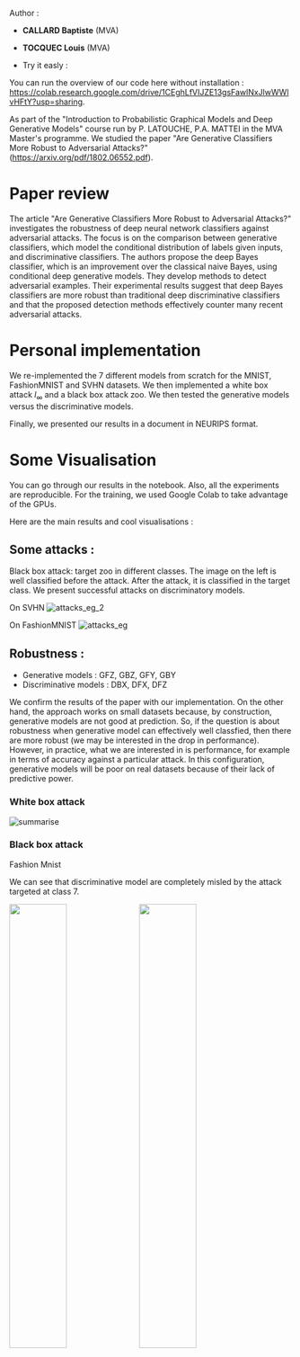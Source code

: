 Author : 
- **CALLARD Baptiste** (MVA)
- **TOCQUEC Louis** (MVA)

- Try it easly :

You can run the overview of our code here without installation : https://colab.research.google.com/drive/1CEghLfVIJZE13gsFawlNxJlwWWlvHFtY?usp=sharing.

As part of the "Introduction to Probabilistic Graphical Models and Deep Generative Models" course run by P. LATOUCHE, P.A. MATTEI in the MVA Master's programme. We studied the paper "Are Generative Classifiers More Robust to Adversarial Attacks?" (https://arxiv.org/pdf/1802.06552.pdf).

# Paper review 
The article "Are Generative Classifiers More Robust to Adversarial Attacks?" investigates the robustness of deep neural network classifiers against adversarial attacks. The focus is on the comparison between generative classifiers, which model the conditional distribution of labels given inputs, and discriminative classifiers. The authors propose the deep Bayes classifier, which is an improvement over the classical naive Bayes, using conditional deep generative models. They develop methods to detect adversarial examples. Their experimental results suggest that deep Bayes classifiers are more robust than traditional deep discriminative classifiers and that the proposed detection methods effectively counter many recent adversarial attacks.

# Personal implementation
We re-implemented the 7 different models from scratch for the MNIST, FashionMNIST and SVHN datasets. We then implemented a white box attack $l_{\infty}$ and a black box attack zoo. We then tested the generative models versus the discriminative models.

Finally, we presented our results in a document in NEURIPS format.

# Some Visualisation

You can go through our results in the notebook. Also, all the experiments are reproducible. For the training, we used Google Colab to take advantage of the GPUs.

Here are the main results and cool visualisations : 

## Some attacks : 
Black box attack: target zoo in different classes. The image on the left is well classified before the attack. After the attack, it is classified in the target class. We present successful attacks on discriminatory models.

On SVHN
![attacks_eg_2](https://github.com/b-ptiste/generative-model-adv-attack/assets/75781257/abdfeffb-3777-4791-ad33-9e3d04ab6ec5)

On FashionMNIST
![attacks_eg](https://github.com/b-ptiste/generative-model-adv-attack/assets/75781257/38c466b3-ff18-4ac4-9ccb-0fda21df054b)

## Robustness :

- Generative models : GFZ, GBZ, GFY, GBY
- Discriminative models : DBX, DFX, DFZ

We confirm the results of the paper with our implementation. On the other hand, the approach works on small datasets because, by construction, generative models are not good at prediction. So, if the question is about robustness when generative model can effectively well classfied, then there are more robust (we may be interested in the drop in performance). However, in practice, what we are interested in is performance, for example in terms of accuracy against a particular attack. In this configuration, generative models will be poor on real datasets because of their lack of predictive power.

### White box attack

![summarise](https://github.com/b-ptiste/generative-model-adv-attack/assets/75781257/8654ca8d-8cf9-49a1-8c37-f1a6152b9aa8)

### Black box attack

Fashion Mnist

We can see that discriminative model are completely misled by the attack targeted at class 7.

<p float="left">
  <img src="https://github.com/b-ptiste/generative-model-adv-attack/assets/75781257/c2fc4218-2241-48e8-a4ab-743efce974ff" width="45%" /> 
  <img src="https://github.com/b-ptiste/generative-model-adv-attack/assets/75781257/1d597fb9-ec3c-4705-b702-95500a613af2" width="45%" />
</p>


